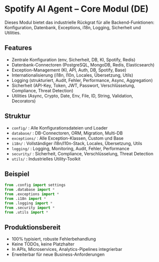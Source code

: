 # Spotify AI Agent – Core Modul (DE)

Dieses Modul bietet das industrielle Rückgrat für alle Backend-Funktionen: Konfiguration, Datenbank, Exceptions, i18n, Logging, Sicherheit und Utilities.

## Features
- Zentrale Konfiguration (env, Sicherheit, DB, KI, Spotify, Redis)
- Datenbank-Connectoren (PostgreSQL, MongoDB, Redis, Elasticsearch)
- Exception-Management (KI, API, Auth, DB, Spotify, Base)
- Internationalisierung (i18n, l10n, Locales, Übersetzung, Utils)
- Logging (strukturiert, Audit, Fehler, Performance, Async, Aggregation)
- Sicherheit (API-Key, Token, JWT, Passwort, Verschlüsselung, Compliance, Threat Detection)
- Utilities (Async, Crypto, Date, Env, File, ID, String, Validation, Decorators)

## Struktur
- `config/` : Alle Konfigurationsdateien und Loader
- `database/` : DB-Connectoren, ORM, Migration, Multi-DB
- `exceptions/` : Alle Exception-Klassen, Custom und Base
- `i18n/` : Vollständiger i18n/l10n-Stack, Locales, Übersetzung, Utils
- `logging/` : Logging, Monitoring, Audit, Fehler, Performance
- `security/` : Sicherheit, Compliance, Verschlüsselung, Threat Detection
- `utils/` : Industrielles Utility-Toolkit

## Beispiel
```python
from .config import settings
from .database import *
from .exceptions import *
from .i18n import *
from .logging import *
from .security import *
from .utils import *
```

## Produktionsbereit
- 100% typisiert, robuste Fehlerbehandlung
- Keine TODOs, keine Platzhalter
- In APIs, Microservices, Analytics-Pipelines integrierbar
- Erweiterbar für neue Business-Anforderungen

